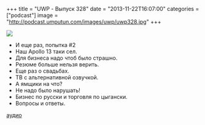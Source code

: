 +++
title = "UWP - Выпуск 328"
date = "2013-11-22T16:07:00"
categories = ["podcast"]
image = "http://podcast.umputun.com/images/uwp/uwp328.jpg"
+++

![](https://podcast.umputun.com/images/uwp/uwp328.jpg)

- И еще раз, попытка #2
- Наш Apollo 13 таки сел.
- Для бизнеса надо чтоб было страшно.
- Резюме больше нельзя верить.
- Еще раз о свадьбах.
- ТВ с альтернативной озвучкой.
- А ямщики на что?
- Не надо было нарушать!
- Бизнес по русски и торговля по цыгански.
- Вопросы и ответы.

[аудио](https://podcast.umputun.com/media/ump_podcast328.mp3)
<audio src="https://podcast.umputun.com/media/ump_podcast328.mp3" preload="none"></audio>